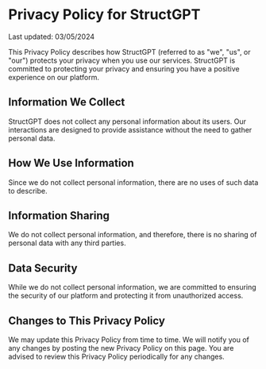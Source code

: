 # Privacy Policy for StructGPT

Last updated: 03/05/2024

This Privacy Policy describes how StructGPT (referred to as "we", "us", or "our") protects your privacy when you use our services. StructGPT is committed to protecting your privacy and ensuring you have a positive experience on our platform.

## Information We Collect

StructGPT does not collect any personal information about its users. Our interactions are designed to provide assistance without the need to gather personal data.

## How We Use Information

Since we do not collect personal information, there are no uses of such data to describe.

## Information Sharing

We do not collect personal information, and therefore, there is no sharing of personal data with any third parties.

## Data Security

While we do not collect personal information, we are committed to ensuring the security of our platform and protecting it from unauthorized access.

## Changes to This Privacy Policy

We may update this Privacy Policy from time to time. We will notify you of any changes by posting the new Privacy Policy on this page. You are advised to review this Privacy Policy periodically for any changes.
